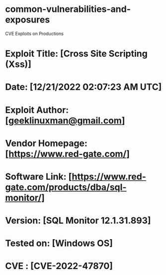 # common-vulnerabilities-and-exposures
CVE Exploits on Productions
# Exploit Title: [Cross Site Scripting (Xss)]
# Date: [12/21/2022 02:07:23 AM UTC]
# Exploit Author: [geeklinuxman@gmail.com]
# Vendor Homepage: [https://www.red-gate.com/]
# Software Link: [https://www.red-gate.com/products/dba/sql-monitor/]
# Version: [SQL Monitor 12.1.31.893]
# Tested on: [Windows OS]
# CVE : [CVE-2022-47870]
